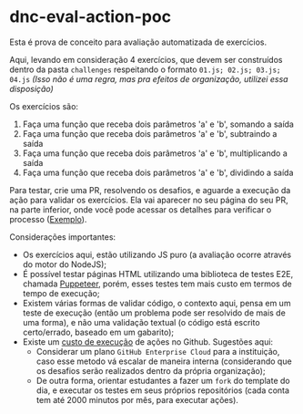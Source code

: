 # dnc-eval-action-poc

Esta é prova de conceito para avaliação automatizada de exercícios.

Aqui, levando em consideração 4 exercícios, que devem ser construídos dentro da pasta `challenges` respeitando o formato `01.js; 02.js; 03.js; 04.js` _(Isso não é uma regra, mas pra efeitos de organização, utilizei essa disposição)_

Os exercícios são:

1. Faça uma função que receba dois parâmetros 'a' e 'b', somando a saída
2. Faça uma função que receba dois parâmetros 'a' e 'b', subtraindo a saída
3. Faça uma função que receba dois parâmetros 'a' e 'b', multiplicando a saída
4. Faça uma função que receba dois parâmetros 'a' e 'b', dividindo a saída

Para testar, crie uma PR, resolvendo os desafios, e aguarde a execução da ação para validar os exercícios. 
Ela vai aparecer no seu página do seu PR, na parte inferior, onde você pode acessar os detalhes para verificar o processo ([Exemplo](https://github.com/mjgargani/dnc-eval-action-poc/actions/runs/3714103159/jobs/6297564244#step:5:19)).

Considerações importantes:

- Os exercícios aqui, estão utilizando JS puro (a avaliação ocorre através do motor do NodeJS);
- É possível testar páginas HTML utilizando uma biblioteca de testes E2E, chamada [Puppeteer](https://github.com/puppeteer/puppeteer), porém, esses testes tem mais custo em termos de tempo de execução;
- Existem várias formas de validar código, o contexto aqui, pensa em um teste de execução (então um problema pode ser resolvido de mais de uma forma), e não uma validação textual (o código está escrito certo/errado, baseado em um gabarito);
- Existe um [custo de execução](https://docs.github.com/en/billing/managing-billing-for-github-actions/about-billing-for-github-actions) de ações no Github. Sugestões aqui:
  - Considerar um plano `GitHub Enterprise Cloud` para a instituição, caso esse metodo vá escalar de maneira interna (considerando que os desafios serão realizados dentro da própria organização);
  - De outra forma, orientar estudantes a fazer um `fork` do template do dia, e executar os testes em seus próprios repositórios (cada conta tem até 2000 minutos por mês, para executar ações).